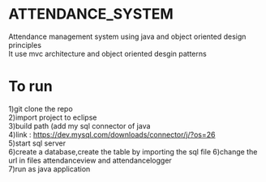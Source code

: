 # ATTENDANCE_SYSTEM
Attendance management system using java and object oriented design principles <br>
It use mvc architecture and object oriented desgin patterns <br>


# To run <br>
1)git clone the repo<br> 
2)import project to eclipse<br>
3)build path (add my sql connector of java <br>
4)link : https://dev.mysql.com/downloads/connector/j/?os=26<br>
5)start sql server<br>
6)create a database,create the table by importing the sql file
6)change the url in files attendanceview and attendancelogger<br>
7)run as java application<br>
